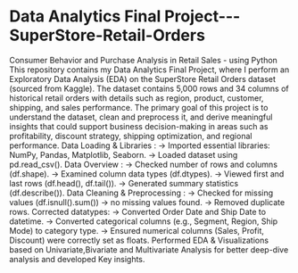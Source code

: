 # Data Analytics Final Project---SuperStore-Retail-Orders
Consumer Behavior and Purchase Analysis in Retail Sales - using Python
This repository contains my Data Analytics Final Project, where I perform an Exploratory Data Analysis (EDA) on the SuperStore Retail Orders dataset (sourced from Kaggle).
The dataset contains 5,000 rows and 34 columns of historical retail orders with details such as region, product, customer, shipping, and sales performance. The primary goal of this project is to understand the dataset, clean and preprocess it, and derive meaningful insights that could support business decision-making in areas such as profitability, discount strategy, shipping optimization, and regional performance.
Data Loading & Libraries :
→ Imported essential libraries: NumPy, Pandas, Matplotlib, Seaborn.
→ Loaded dataset using pd.read_csv().
Data Overview : 
→ Checked number of rows and columns (df.shape).
→ Examined column data types (df.dtypes).
→ Viewed first and last rows (df.head(), df.tail()).
→ Generated summary statistics (df.describe()).
Data Cleaning & Preprocessing :
→ Checked for missing values (df.isnull().sum()) → no missing values found.
→ Removed duplicate rows.
Corrected datatypes:
→ Converted Order Date and Ship Date to datetime.
→ Converted categorical columns (e.g., Segment, Region, Ship Mode) to category type.
→ Ensured numerical columns (Sales, Profit, Discount) were correctly set as floats.
Performed EDA & Visualizations based on Univariate,Bivariate and Multivariate Analysis for better deep-dive analysis and developed Key insights.
